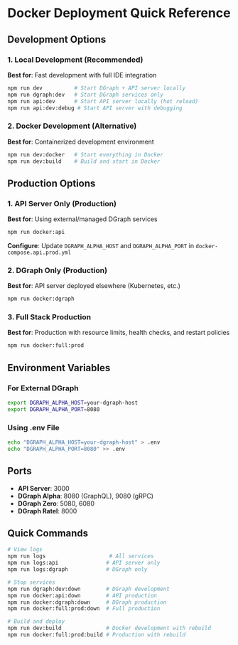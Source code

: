 # Docker Deployment Quick Reference

## Development Options

### 1. Local Development (Recommended)
**Best for**: Fast development with full IDE integration
```bash
npm run dev          # Start DGraph + API server locally
npm run dgraph:dev   # Start DGraph services only
npm run api:dev      # Start API server locally (hot reload)
npm run api:dev:debug # Start API server with debugging
```

### 2. Docker Development (Alternative)
**Best for**: Containerized development environment
```bash
npm run dev:docker   # Start everything in Docker
npm run dev:build    # Build and start in Docker
```

## Production Options

### 1. API Server Only (Production)
**Best for**: Using external/managed DGraph services
```bash
npm run docker:api
```
**Configure**: Update `DGRAPH_ALPHA_HOST` and `DGRAPH_ALPHA_PORT` in `docker-compose.api.prod.yml`

### 2. DGraph Only (Production)
**Best for**: API server deployed elsewhere (Kubernetes, etc.)
```bash
npm run docker:dgraph
```

### 3. Full Stack Production
**Best for**: Production with resource limits, health checks, and restart policies
```bash
npm run docker:full:prod
```

## Environment Variables

### For External DGraph
```bash
export DGRAPH_ALPHA_HOST=your-dgraph-host
export DGRAPH_ALPHA_PORT=8080
```

### Using .env File
```bash
echo "DGRAPH_ALPHA_HOST=your-dgraph-host" > .env
echo "DGRAPH_ALPHA_PORT=8080" >> .env
```

## Ports

- **API Server**: 3000
- **DGraph Alpha**: 8080 (GraphQL), 9080 (gRPC)
- **DGraph Zero**: 5080, 6080
- **DGraph Ratel**: 8000

## Quick Commands

```bash
# View logs
npm run logs                    # All services
npm run logs:api               # API server only
npm run logs:dgraph            # DGraph only

# Stop services
npm run dgraph:dev:down        # DGraph development
npm run docker:api:down        # API production
npm run docker:dgraph:down     # DGraph production
npm run docker:full:prod:down  # Full production

# Build and deploy
npm run dev:build              # Docker development with rebuild
npm run docker:full:prod:build # Production with rebuild
```
